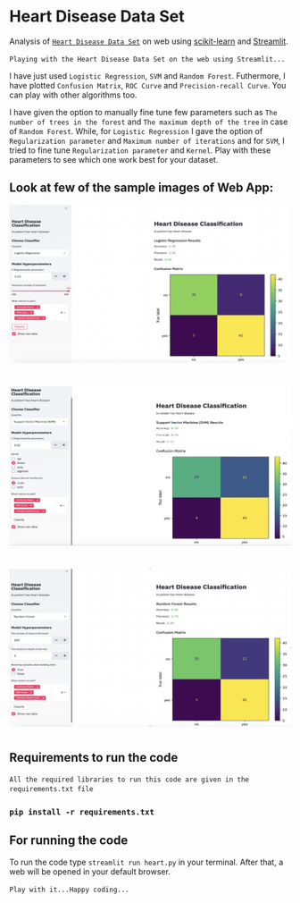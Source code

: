 # Heart Disease Data Set
Analysis of [`Heart Disease Data Set`](https://www.kaggle.com/ronitf/heart-disease-uci) on web using [scikit-learn](https://scikit-learn.org/stable/) and [Streamlit](https://www.streamlit.io).

`Playing with the Heart Disease Data Set on the web using Streamlit...`

I have just used `Logistic Regression`, `SVM` and `Random Forest`. Futhermore, I have plotted `Confusion Matrix`, `ROC Curve` and `Precision-recall Curve`. You can play with other algorithms too.

I have given the option to manually fine tune few parameters such as `The number of trees in the forest` and `The maximum depth of the tree` in case of `Random Forest`. While, for `Logistic Regression` I gave the option of `Regularization parameter` and `Maximum number of iterations` and for `SVM`, I tried to fine tune `Regularization parameter` and `Kernel`. Play with these parameters to see which one work best for your dataset.

## Look at few of the sample images of Web App:

![Alt Logistic Regression Results](images/image_1.png "Logistic Regression Results")
#

![Alt SVM Results](images/image_2.png)
#

![Alt Random Forest Result](images/image_3.png)
#

## Requirements to run the code
`All the required libraries to run this code are given in the requirements.txt file`
### `pip install -r requirements.txt`

## For running the code
To run the code type `streamlit run heart.py` in your terminal. After that, a web will be opened in your default browser.

`Play with it...Happy coding...`
